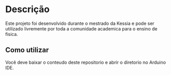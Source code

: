 # Descrição

Este projeto foi desenvolvido durante o mestrado da Kessia e pode ser utilizado livremente por toda a comunidade academica para o ensino de fisica.

## Como utilizar

Você deve baixar o conteudo deste repositorio e abrir o diretorio no Arduino IDE.

